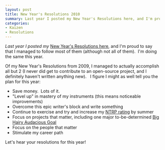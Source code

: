```yaml
---
layout: post
title: New Year's Resolutions 2010
summary: Last year I posted my New Year's Resolutions here, and I'm proud to say that I managed to follow most of them (although not all of them).  I'm doing the same this year.
categories: 
- Kaizen
- Resolutions
---
```

 
_Last year I posted my </em><a href="http://www.aashay.com/2009/01/01/new-years-resolutions" target="_blank">New Year's Resolutions here</a>, and I'm proud to say that I managed to follow most of them (although not all of them).  I'm doing the same this year._

<!-- more -->

<div id="_mcePaste">Of my New Year's Resolutions from 2009, I managed to actually accomplish all but 2 (I never did get to contribute to an open-source project, and I definitely haven't written anything new).   I figure I might as well tell you the plan for this year:</div>
<div id="_mcePaste">
<ul>
	<li>Save money.  Lots of it.</li>
	<li>"Level up" in mastery of my instruments (this means noticeable improvements)</li>
	<li>Overcome this epic writer's block and write something</li>
	<li>Continue to exercise and try and increase my <a href="http://www.matchmakertennis.com/public/ntrp.html" target="_blank">NTRP rating</a> by summer</li>
	<li>Focus on projects that matter, including one major to-be-determined <a href="http://en.wikipedia.org/wiki/Big_Hairy_Audacious_Goal" target="_blank">Big Hairy Audacious Goal </a></li>
	<li>Focus on the people that matter</li>
	<li>Stimulate my career path</li>
</ul>
</div>
Let's hear your resolutions for this year!
